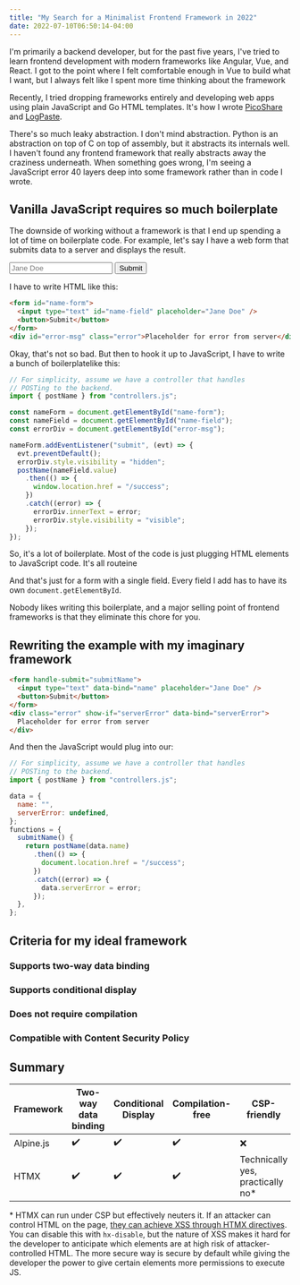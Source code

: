 ```yaml
---
title: "My Search for a Minimalist Frontend Framework in 2022"
date: 2022-07-10T06:50:14-04:00
---
```


I'm primarily a backend developer, but for the past five years, I've tried to learn frontend development with modern frameworks like Angular, Vue, and React. I got to the point where I felt comfortable enough in Vue to build what I want, but I always felt like I spent more time thinking about the framework

Recently, I tried dropping frameworks entirely and developing web apps using plain JavaScript and Go HTML templates. It's how I wrote [PicoShare](https://github.com/mtlynch/picoshare) and [LogPaste](https://github.com/mtlynch/logpaste).

There's so much leaky abstraction. I don't mind abstraction. Python is an abstraction on top of C on top of assembly, but it abstracts its internals well. I haven't found any frontend framework that really abstracts away the craziness underneath. When something goes wrong, I'm seeing a JavaScript error 40 layers deep into some framework rather than in code I wrote.

## Vanilla JavaScript requires so much boilerplate

The downside of working without a framework is that I end up spending a lot of time on boilerplate code. For example, let's say I have a web form that submits data to a server and displays the result.

<form id="my-form">
  <input type="text" id="name-field" placeholder="Jane Doe" />
  <button id="submit-btn">Submit</button>
</form>
<script>
document.getElementById("my-form").addEventListener("submit", (evt) => evt.preventDefault());
</script>

I have to write HTML like this:

```html
<form id="name-form">
  <input type="text" id="name-field" placeholder="Jane Doe" />
  <button>Submit</button>
</form>
<div id="error-msg" class="error">Placeholder for error from server</div>
```

Okay, that's not so bad. But then to hook it up to JavaScript, I have to write a bunch of boilerplatelike this:

```javascript
// For simplicity, assume we have a controller that handles
// POSTing to the backend.
import { postName } from "controllers.js";

const nameForm = document.getElementById("name-form");
const nameField = document.getElementById("name-field");
const errorDiv = document.getElementById("error-msg");

nameForm.addEventListener("submit", (evt) => {
  evt.preventDefault();
  errorDiv.style.visibility = "hidden";
  postName(nameField.value)
    .then(() => {
      window.location.href = "/success";
    })
    .catch((error) => {
      errorDiv.innerText = error;
      errorDiv.style.visibility = "visible";
    });
});
```

So, it's a lot of boilerplate. Most of the code is just plugging HTML elements to JavaScript code. It's all routeine

And that's just for a form with a single field. Every field I add has to have its own `document.getElementById`.

Nobody likes writing this boilerplate, and a major selling point of frontend frameworks is that they eliminate this chore for you.

## Rewriting the example with my imaginary framework

```html
<form handle-submit="submitName">
  <input type="text" data-bind="name" placeholder="Jane Doe" />
  <button>Submit</button>
</form>
<div class="error" show-if="serverError" data-bind="serverError">
  Placeholder for error from server
</div>
```

And then the JavaScript would plug into our:

```javascript
// For simplicity, assume we have a controller that handles
// POSTing to the backend.
import { postName } from "controllers.js";

data = {
  name: "",
  serverError: undefined,
};
functions = {
  submitName() {
    return postName(data.name)
      .then(() => {
        document.location.href = "/success";
      })
      .catch((error) => {
        data.serverError = error;
      });
  },
};
```

## Criteria for my ideal framework

### Supports two-way data binding

### Supports conditional display

### Does not require compilation

### Compatible with Content Security Policy

## Summary

| Framework | Two-way data binding | Conditional Display | Compilation-free | CSP-friendly                      |
| --------- | -------------------- | ------------------- | ---------------- | --------------------------------- |
| Alpine.js | ✔️                   | ✔️                  | ✔️               | ❌                                |
| HTMX      | ✔️                   | ✔️                  | ✔️               | Technically yes, practically no\* |

\* HTMX can run under CSP but effectively neuters it. If an attacker can control HTML on the page, [they can achieve XSS through HTMX directives](https://htmx.org/docs/#security). You can disable this with `hx-disable`, but the nature of XSS makes it hard for the developer to anticipate which elements are at high risk of attacker-controlled HTML. The more secure way is secure by default while giving the developer the power to give certain elements more permissions to execute JS.

